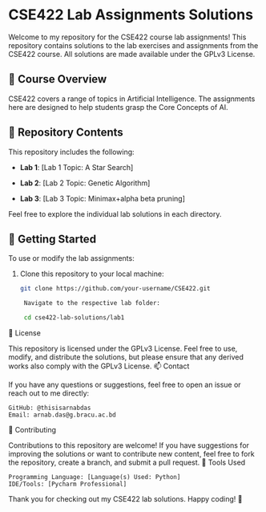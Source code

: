 # CSE422 Lab Assignments Solutions

Welcome to my repository for the CSE422 course lab assignments! This repository contains solutions to the lab exercises and assignments from the CSE422 course. All solutions are made available under the GPLv3 License.

## 📝 Course Overview

CSE422 covers a range of topics in Artificial Intelligence. The assignments here are designed to help students grasp the Core Concepts of AI.

## 📂 Repository Contents

This repository includes the following:

- **Lab 1**: [Lab 1 Topic: A Star Search]  

- **Lab 2**: [Lab 2 Topic: Genetic Algorithm]  

- **Lab 3**: [Lab 3 Topic: Minimax+alpha beta pruning]  


Feel free to explore the individual lab solutions in each directory.

## 🚀 Getting Started

To use or modify the lab assignments:

1. Clone this repository to your local machine:
   ```bash
   git clone https://github.com/your-username/CSE422.git

    Navigate to the respective lab folder:

    cd cse422-lab-solutions/lab1


📜 License

This repository is licensed under the GPLv3 License. Feel free to use, modify, and distribute the solutions, but please ensure that any derived works also comply with the GPLv3 License.
📫 Contact

If you have any questions or suggestions, feel free to open an issue or reach out to me directly:

    GitHub: @thisisarnabdas
    Email: arnab.das@g.bracu.ac.bd

🤝 Contributing

Contributions to this repository are welcome! If you have suggestions for improving the solutions or want to contribute new content, feel free to fork the repository, create a branch, and submit a pull request.
🔧 Tools Used

    Programming Language: [Language(s) Used: Python]
    IDE/Tools: [Pycharm Professional]

Thank you for checking out my CSE422 lab solutions. Happy coding! 🚀
